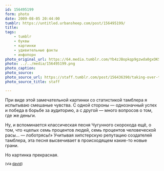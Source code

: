 ```yaml
---
id: 156495199
form: photo
date: 2009-08-05 20:44:00
tumblr: https://untitled.urbansheep.com/post/156495199/
title:
tags:
    - tumblr
    - буквы
    - картинки
    - удивительные факты
    - инфопорн
photo_original_url: https://64.media.tumblr.com/Yb4zJBopkqp9gzwda0gxOKSPo1_500.png
photo: ../../media/156495199.png
photo_caption:
photo_source:
photo_source_url: https://staff.tumblr.com/post/156436390/taking-over-the-world
photo_source_title: staff

---
```


<p>При виде этой замечательной картинки со статистикой тамблера я испытываю смешаные чувства. С одной стороны — однозначный успех и победа в борьбе за аудиторию, а с другой — много вопросов о том, где же деньги.</p>

<p>Ну, и вспоминается классическая песня Чугунного скорохода ещё, о том, что «целых семь процентов людей, семь процентов человеческой расы… — лоботрясы!» Учитывая хипстерскую репутацию создателей тамблера, эта песня высвечивает в происходящем какие-то новые грани.</p>

<p>Но картинка прекрасная.</p>

<p><small>(via <a href="http://www.davidslog.com/156437866/taking-over-the-world">david</a>)</small></p>
